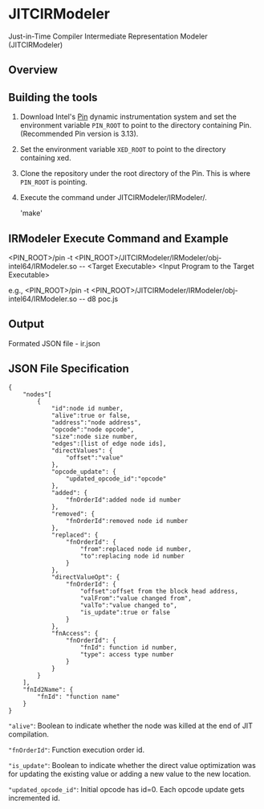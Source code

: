 # JITCIRModeler
Just-in-Time Compiler Intermediate Representation Modeler (JITCIRModeler)

## Overview

## Building the tools
1) Download Intel's [Pin](https://software.intel.com/content/www/us/en/develop/articles/pin-a-dynamic-binary-instrumentation-tool.html) dynamic instrumentation system and set the environment variable `PIN_ROOT` to point to the directory containing Pin. (Recommended Pin version is 3.13).
2) Set the environment variable `XED_ROOT` to point to the directory containing xed.
3) Clone the repository under the root directory of the Pin. This is where `PIN_ROOT` is pointing.
4) Execute the command under JITCIRModeler/IRModeler/.

    'make'

## IRModeler Execute Command and Example

\<PIN\_ROOT\>/pin -t \<PIN\_ROOT\>/JITCIRModeler/IRModeler/obj-intel64/IRModeler.so -- \<Target Executable\> \<Input Program to the Target Executable\>

e.g.,
    \<PIN\_ROOT\>/pin -t \<PIN\_ROOT\>/JITCIRModeler/IRModeler/obj-intel64/IRModeler.so -- d8 poc.js

## Output
Formated JSON file - ir.json

## JSON File Specification
```
{
    "nodes"[
        {
            "id":node id number,
            "alive":true or false,
            "address":"node address",
            "opcode":"node opcode",
            "size":node size number,
            "edges":[list of edge node ids],
            "directValues": {
                "offset":"value"
            },
            "opcode_update": {
                "updated_opcode_id":"opcode"
            },
            "added": {
                "fnOrderId":added node id number
            },
            "removed": {
                "fnOrderId":removed node id number
            },
            "replaced": {
                "fnOrderId": {
                    "from":replaced node id number,
                    "to":replacing node id number
                }
            },
            "directValueOpt": {
                "fnOrderId": {
                    "offset":offset from the block head address,
                    "valFrom":"value changed from",
                    "valTo":"value changed to",
                    "is_update":true or false
                }
            },
            "fnAccess": {
                "fnOrderId": {
                    "fnId": function id number,
                    "type": access type number
                }
            }
        }
    ],
    "fnId2Name": {
        "fnId": "function name"
    }
}
```

```"alive"```: Boolean to indicate whether the node was killed at the end of JIT compilation.

```"fnOrderId"```: Function execution order id.

```"is_update"```: Boolean to indicate whether the direct value optimization was for updating the existing value or adding a new value to the new location.

```"updated_opcode_id"```: Initial opcode has id=0. Each opcode update gets incremented id.
